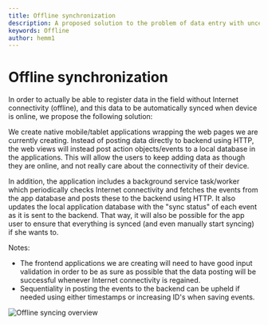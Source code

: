 ```yaml
---
title: Offline synchronization
description: A proposed solution to the problem of data entry with uncertain Internet Connectivity
keywords: Offline
author: hemm1
---
```


# Offline synchronization

In order to actually be able to register data in the field without Internet connectivity (offline), and this data to be automatically synced when device is online, we propose the following solution:

We create native mobile/tablet applications wrapping the web pages we are currently creating. Instead of posting data directly to backend using HTTP, the web views will instead post action objects/events to a local database in the applications. This will allow the users to keep adding data as though they are online, and not really care about the connectivity of their device.

In addition, the application includes a background service task/worker which periodically checks Internet connectivity and fetches the events from the app database and posts these to the backend using HTTP. It also updates the local application database with the "sync status" of each event as it is sent to the backend. That way, it will also be possible for the app user to ensure that everything is synced (and even manually start syncing) if she wants to.

Notes:
* The frontend applications we are creating will need to have good input validation in order to be as sure as possible that the data posting will be successful whenever Internet connectivity is regained.
* Sequentiality in posting the events to the backend can be upheld if needed using either timestamps or increasing ID's when saving events.


![Offline syncing overview](./images/offline_syncing.png)
